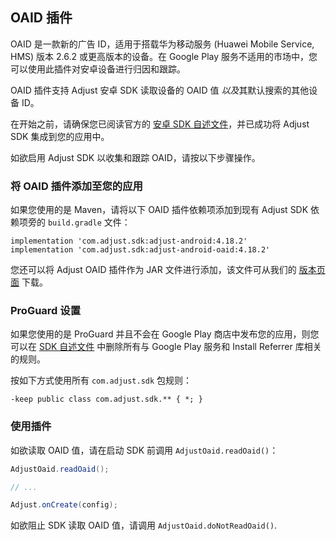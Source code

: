 ## OAID 插件

OAID 是一款新的广告 ID，适用于搭载华为移动服务 (Huawei Mobile Service, HMS) 版本 2.6.2 或更高版本的设备。在 Google Play 服务不适用的市场中，您可以使用此插件对安卓设备进行归因和跟踪。 

OAID 插件支持 Adjust 安卓 SDK 读取设备的 OAID 值 *以及*其默认搜索的其他设备 ID。 

在开始之前，请确保您已阅读官方的 [安卓 SDK 自述文件][readme]，并已成功将 Adjust SDK 集成到您的应用中。

如欲启用 Adjust SDK 以收集和跟踪 OAID，请按以下步骤操作。

### 将 OAID 插件添加至您的应用

如果您使用的是 Maven，请将以下 OAID 插件依赖项添加到现有 Adjust SDK 依赖项旁的 `build.gradle` 文件：

```
implementation 'com.adjust.sdk:adjust-android:4.18.2'
implementation 'com.adjust.sdk:adjust-android-oaid:4.18.2'
```

您还可以将 Adjust OAID 插件作为 JAR 文件进行添加，该文件可从我们的 [版本页面][releases] 下载。

### ProGuard 设置

如果您使用的是 ProGuard 并且不会在 Google Play 商店中发布您的应用，则您可以在 [SDK 自述文件][readme proguard] 中删除所有与 Google Play 服务和 Install Referrer 库相关的规则。

按如下方式使用所有 `com.adjust.sdk` 包规则：

```
-keep public class com.adjust.sdk.** { *; }
```

### 使用插件

如欲读取 OAID 值，请在启动 SDK 前调用 `AdjustOaid.readOaid()`：

```java
AdjustOaid.readOaid();

// ...

Adjust.onCreate(config);
```

如欲阻止 SDK 读取 OAID 值，请调用 `AdjustOaid.doNotReadOaid()`.


[readme]:  ../../doc/chinese/README.md
[releases]: https://github.com/adjust/android_sdk/releases
[readme proguard]:  ../../doc/chinese/README.md#qs-proguard
